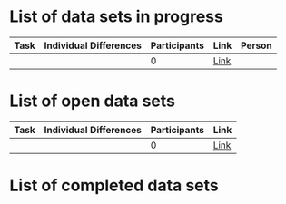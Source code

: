 # List of data sets in progress

| Task | Individual Differences | Participants | Link | Person |
|:----------|:----------|:-------------|:-------------|:-------------|
|  |  | 0 | [Link](https://google.com) |  | 

# List of open data sets

| Task | Individual Differences | Participants | Link |
|:----------|:----------|:-------------|:-------------|
|  |  | 0 | [Link](https://google.com) |

# List of completed data sets

